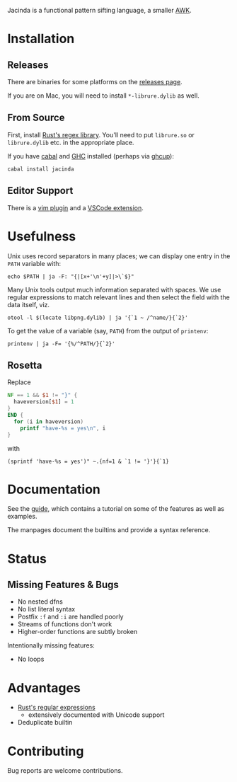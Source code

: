 Jacinda is a functional pattern sifting language,
a smaller [AWK](http://www.awklang.org).

# Installation

## Releases

There are binaries for some platforms on the [releases page](https://github.com/vmchale/jacinda/releases/).

If you are on Mac, you will need to install `*-librure.dylib` as well.

## From Source

First, install [Rust's regex library](https://github.com/rust-lang/regex/tree/master/regex-capi#c-api-for-rusts-regex-engine). You'll need to put `librure.so` or `librure.dylib` etc. in the appropriate place.

If you have [cabal](https://www.haskell.org/cabal/) and [GHC](https://www.haskell.org/ghc/) installed (perhaps via [ghcup](https://www.haskell.org/ghcup/)):

```
cabal install jacinda
```

## Editor Support

There is a [vim plugin](https://github.com/vmchale/jacinda-vim) and a [VSCode extension](https://marketplace.visualstudio.com/items?itemName=vmchale.jacinda).

# Usefulness

Unix uses record separators in many places; we can display one entry in the
`PATH` variable with:

```
echo $PATH | ja -F: "{|[x+'\n'+y]|>\`$}"
```

Many Unix tools output much information separated with spaces. We use regular
expressions to match relevant lines and then select the field with the data
itself, viz.

```
otool -l $(locate libpng.dylib) | ja '{`1 ~ /^name/}{`2}'
```

To get the value of a variable (say, `PATH`) from the output of `printenv`:

```
printenv | ja -F= '{%/^PATH/}{`2}'
```

## Rosetta

Replace

```awk
NF == 1 && $1 != "}" {
  haveversion[$1] = 1
}
END {
  for (i in haveversion)
    printf "have-%s = yes\n", i
}
```

with

```
(sprintf 'have-%s = yes')" ~.{nf=1 & `1 != '}'}{`1}
```

# Documentation

See the [guide](https://vmchale.github.io/jacinda/), which contains a tutorial
on some of the features as well as examples.

The manpages document the builtins and provide a syntax reference.

# Status

## Missing Features & Bugs

  * No nested dfns
  * No list literal syntax
  * Postfix `:f` and `:i` are handled poorly
  * Streams of functions don't work
  * Higher-order functions are subtly broken

Intentionally missing features:

  * No loops

# Advantages

  * [Rust's regular expressions](https://docs.rs/regex/)
    - extensively documented with Unicode support
  * Deduplicate builtin

# Contributing

Bug reports are welcome contributions.
